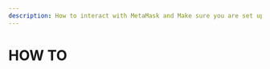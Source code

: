 ```yaml
---
description: How to interact with MetaMask and Make sure you are set up correctly.
---
```


# HOW TO

